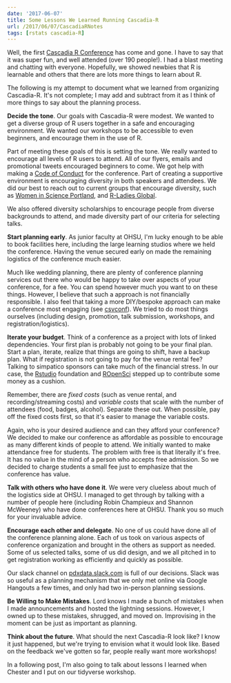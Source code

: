 ```yaml
---
date: '2017-06-07'
title: Some Lessons We Learned Running Cascadia-R
url: /2017/06/07/CascadiaRNotes
tags: [rstats cascadia-R]
---
```



Well, the first [Cascadia R Conference](http://cascadiarconf.com) has come and gone. I have to say that it was super fun, and well attended (over 190 people!). I had a blast meeting and chatting with everyone. Hopefully, we showed newbies that R is learnable and others that there are lots more things to learn about R.

The following is my attempt to document what we learned from organizing Cascadia-R. It's not complete; I may add and subtract from it as I think of more things to say about the planning process.

**Decide the tone**. Our goals with Cascadia-R were modest. We wanted to get a diverse group of R users together in a safe and encouraging environment. We wanted our workshops to be accessible to even beginners, and encourage them in the use of R.

Part of meeting these goals of this is setting the tone. We really wanted to encourage all levels of R users to attend. All of our flyers, emails and promotional tweets encouraged beginners to come. We got help with making a [Code of Conduct](https://cascadiarconf.com/coc/) for the conference. Part of creating a supportive environment is encouraging diversity in both speakers and attendees. We did our best to reach out to current groups that encourage diversity, such as [Women in Science Portland](http://wisportland.weebly.com), and [R-Ladies Global](https://rladies.org).

We also offered diversity scholarships to encourage people from diverse backgrounds to attend, and made diversity part of our criteria for selecting talks.

**Start planning early**. As junior faculty at OHSU, I'm lucky enough to be able to book facilities here, including the large learning studios where we held the conference. Having the venue secured early on made the remaining logistics of the conference much easier.

Much like wedding planning, there are plenty of conference planning services out there who would be happy to take over aspects of your conference, for a fee. You can spend however much you want to on these things. However, I believe that such a approach is not financially responsible. I also feel that taking a more DIY/bespoke approach can make a conference most engaging (see [csvconf](https://csvconf.com)). We tried to do most things ourselves (including design, promotion, talk submission, workshops, and registration/logistics).

**Iterate your budget**. Think of a conference as a project with lots of linked dependencies. Your first plan is probably not going to be your final plan. Start a plan, iterate, realize that things are going to shift, have a backup plan. What if registration is not going to pay for the venue rental fee? Talking to simpatico sponsors can take much of the financial stress. In our case, the [Rstudio](https://www.rstudio.com) foundation and [ROpenSci](https://ropensci.org) stepped up to contribute some money as a cushion.

Remember, there are *fixed costs* (such as venue rental, and recording/streaming costs) and *variable costs* that scale with the number of attendees (food, badges, alcohol). Separate these out. When possible, pay off the fixed costs first, so that it's easier to manage the variable costs.

Again, who is your desired audience and can they afford your conference? We decided to make our conference as affordable as possible to encourage as many different kinds of people to attend. We initially wanted to make attendance free for students. The problem with free is that literally it's free. It has no value in the mind of a person who accepts free admission. So we decided to charge students a small fee just to emphasize that the conference has value.

**Talk with others who have done it**. We were very clueless about much of the logistics side at OHSU. I managed to get through by talking with a number of people here (including Robin Champieux and Shannon McWeeney) who have done conferences here at OHSU. Thank you so much for your invaluable advice.

**Encourage each other and delegate**. No one of us could have done all of the conference planning alone. Each of us took on various aspects of conference organization and brought in the others as support as needed. Some of us selected talks, some of us did design, and we all pitched in to get registration working as efficiently and quickly as possible.

Our slack channel on [pdxdata.slack.com](https://pdxdata.slack.com) is full of our decisions. Slack was so useful as a planning mechanism that we only met online via Google Hangouts a few times, and only had two in-person planning sessions.

**Be Willing to Make Mistakes**. Lord knows I made a bunch of mistakes when I made announcements and hosted the lightning sessions. However, I owned up to these mistakes, shrugged, and moved on. Improvising in the moment can be just as important as planning.

**Think about the future**. What should the next Cascadia-R look like? I know it just happened, but we're trying to envision what it would look like. Based on the feedback we've gotten so far, people really want more workshops!

In a following post, I'm also going to talk about lessons I learned when Chester and I put on our tidyverse workshop.